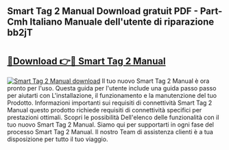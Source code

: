 ## Smart Tag 2 Manual Download gratuit PDF - Part-Cmh Italiano Manuale dell'utente di riparazione bb2jT

# <h2><a href="http://dfafl5.blite.top/?on=Smart+Tag+2+Manual">🔗Download 👉🔴 Smart Tag 2 Manual</a></h2>

[![Smart Tag 2 Manual download](https://i.imgur.com/lujVjoI.png)](http://dfafl5.blite.top/?on=Smart+Tag+2+Manual)
Il tuo nuovo Smart Tag 2 Manual è ora pronto per l'uso. Questa guida per l'utente include una guida passo passo per aiutarti con L'installazione, il funzionamento e la manutenzione del tuo Prodotto. Informazioni importanti sui requisiti di connettività Smart Tag 2 Manual questo prodotto richiede requisiti di connettività specifici per prestazioni ottimali. Scopri le possibilità Dell'elenco delle funzionalità con il tuo nuovo Smart Tag 2 Manual. Siamo qui per supportarti in ogni fase del processo Smart Tag 2 Manual. Il nostro Team di assistenza clienti è a tua disposizione per tutto il tuo viaggio.
